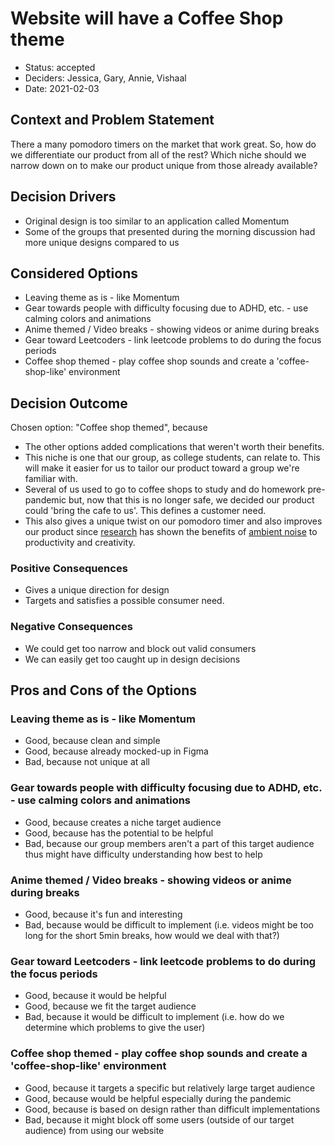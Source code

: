 # Website will have a Coffee Shop theme

* Status: accepted
* Deciders: Jessica, Gary, Annie, Vishaal
* Date: 2021-02-03

## Context and Problem Statement

There a many pomodoro timers on the market that work great. So, how do we differentiate our product from all of the rest? Which niche should we narrow down on to make our product unique from those already available?

## Decision Drivers

* Original design is too similar to an application called Momentum
* Some of the groups that presented during the morning discussion had more unique designs compared to us

## Considered Options

* Leaving theme as is - like Momentum
* Gear towards people with difficulty focusing due to ADHD, etc. - use calming colors and animations
* Anime themed / Video breaks - showing videos or anime during breaks
* Gear toward Leetcoders - link leetcode problems to do during the focus periods
* Coffee shop themed - play coffee shop sounds and create a 'coffee-shop-like' environment

## Decision Outcome

Chosen option: "Coffee shop themed", because
* The other options added complications that weren't worth their benefits.
* This niche is one that our group, as college students, can relate to. This will make it easier for us to tailor our product toward a group we're familiar with.
* Several of us used to go to coffee shops to study and do homework pre-pandemic but, now that this is no longer safe, we decided our product could 'bring the cafe to us'. This defines a customer need.
* This also gives a unique twist on our pomodoro timer and also improves our product since [research](https://well.blogs.nytimes.com/2013/06/21/how-the-hum-of-a-coffee-shop-can-boost-creativity/?_r=0) has shown the benefits of [ambient noise](https://www.jstor.org/stable/10.1086/665048?seq=1#page_scan_tab_contents) to productivity and creativity.

### Positive Consequences

* Gives a unique direction for design
* Targets and satisfies a possible consumer need.

### Negative Consequences

* We could get too narrow and block out valid consumers
* We can easily get too caught up in design decisions

## Pros and Cons of the Options

### Leaving theme as is - like Momentum

* Good, because clean and simple
* Good, because already mocked-up in Figma
* Bad, because not unique at all

### Gear towards people with difficulty focusing due to ADHD, etc. - use calming colors and animations

* Good, because creates a niche target audience
* Good, because has the potential to be helpful
* Bad, because our group members aren't a part of this target audience thus might have difficulty understanding how best to help

### Anime themed / Video breaks - showing videos or anime during breaks

* Good, because it's fun and interesting
* Bad, because would be difficult to implement (i.e. videos might be too long for the short 5min breaks, how would we deal with that?)

### Gear toward Leetcoders - link leetcode problems to do during the focus periods

* Good, because it would be helpful
* Good, because we fit the target audience
* Bad, because it would be difficult to implement (i.e. how do we determine which problems to give the user)

### Coffee shop themed - play coffee shop sounds and create a 'coffee-shop-like' environment

* Good, because it targets a specific but relatively large target audience
* Good, because would be helpful especially during the pandemic
* Good, because is based on design rather than difficult implementations
* Bad, because it might block off some users (outside of our target audience) from using our website

